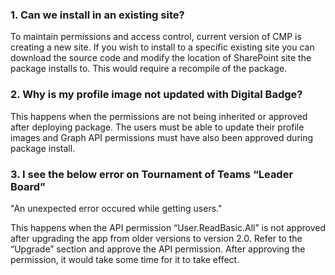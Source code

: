 ### 1. Can we install in an existing site?

 To maintain permissions and access control, current version of CMP is creating a new site. If you wish to install to a specific existing site you can download the source code and modify the location of SharePoint site the package installs to. This would require a recompile of the package.

### 2. Why is my profile image not updated with Digital Badge?

 This happens when the permissions are not being inherited or approved after deploying package. The users must be able to update their profile images and Graph API permissions must have also been approved during package install. 

 ### 3. I see the below error on Tournament of Teams “Leader Board” 
 
"An unexpected error occured while getting users."

 This happens when the API permission “User.ReadBasic.All” is not approved after upgrading the app from older versions to version 2.0. Refer to the “Upgrade” section and approve the API permission. After approving the permission, it would take some time for it to take effect. 